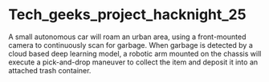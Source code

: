 # Tech_geeks_project_hacknight_25
A small autonomous car will roam an urban area, using a front-mounted camera to continuously scan for garbage. When garbage is detected by a cloud based deep learning model, a robotic arm mounted on the chassis will execute a pick-and-drop maneuver to collect the item and deposit it into an attached trash container.
